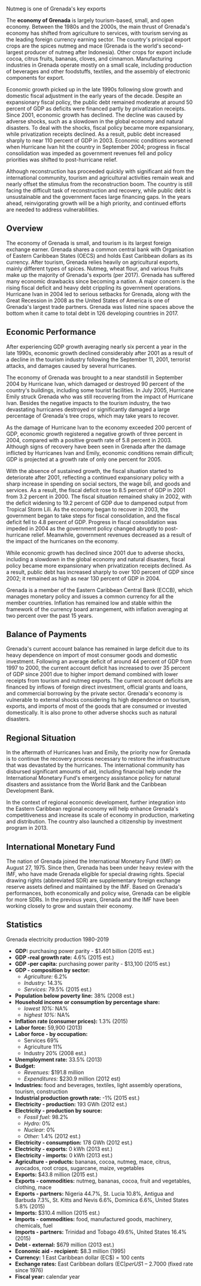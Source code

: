 Nutmeg is one of Grenada's key exports

The **economy of Grenada** is largely tourism-based, small, and open economy.
Between the 1980s and the 2000s, the main thrust of Grenada's economy has
shifted from agriculture to services, with tourism serving as the leading
foreign currency earning sector. The country's principal export crops are the
spices nutmeg and mace (Grenada is the world's second-largest producer of
nutmeg after Indonesia). Other crops for export include cocoa, citrus fruits,
bananas, cloves, and cinnamon. Manufacturing industries in Grenada operate
mostly on a small scale, including production of beverages and other
foodstuffs, textiles, and the assembly of electronic components for export.

Economic growth picked up in the late 1990s following slow growth and domestic
fiscal adjustment in the early years of the decade. Despite an expansionary
fiscal policy, the public debt remained moderate at around 50 percent of GDP
as deficits were financed partly by privatization receipts. Since 2001,
economic growth has declined. The decline was caused by adverse shocks, such
as a slowdown in the global economy and natural disasters. To deal with the
shocks, fiscal policy became more expansionary, while privatization receipts
declined. As a result, public debt increased sharply to near 110 percent of
GDP in 2003. Economic conditions worsened when Hurricane Ivan hit the country
in September 2004; progress in fiscal consolidation was impeded as government
revenues fell and policy priorities was shifted to post-hurricane relief.

Although reconstruction has proceeded quickly with significant aid from the
international community, tourism and agricultural activities remain weak and
nearly offset the stimulus from the reconstruction boom. The country is still
facing the difficult task of reconstruction and recovery, while public debt is
unsustainable and the government faces large financing gaps. In the years
ahead, reinvigorating growth will be a high priority, and continued efforts
are needed to address vulnerabilities.

## Overview

The economy of Grenada is small, and tourism is its largest foreign exchange
earner. Grenada shares a common central bank with Organisation of Eastern
Caribbean States (OECS) and holds East Caribbean dollars as its currency.
After tourism, Grenada relies heavily on agricultural exports, mainly
different types of spices. Nutmeg, wheat flour, and various fruits make up the
majority of Grenada's exports (per 2017). Grenada has suffered many economic
drawbacks since becoming a nation. A major concern is the rising fiscal
deficit and heavy debt crippling its government operations. Hurricane Ivan in
2004 led to serious setbacks for Grenada, along with the Great Recession in
2008 as the United States of America is one of Grenada's largest trade
partners. Grenada was listed nine spaces above the bottom when it came to
total debt in 126 developing countries in 2017.

## Economic Performance

After experiencing GDP growth averaging nearly six percent a year in the late
1990s, economic growth declined considerably after 2001 as a result of a
decline in the tourism industry following the September 11, 2001, terrorist
attacks, and damages caused by several hurricanes.

The economy of Grenada was brought to a near standstill in September 2004 by
Hurricane Ivan, which damaged or destroyed 90 percent of the country's
buildings, including some tourist facilities. In July 2005, Hurricane Emily
struck Grenada who was still recovering from the impact of Hurricane Ivan.
Besides the negative impacts to the tourism industry, the two devastating
hurricanes destroyed or significantly damaged a large percentage of Grenada's
tree crops, which may take years to recover.

As the damage of Hurricane Ivan to the economy exceeded 200 percent of GDP,
economic growth registered a negative growth of three percent in 2004,
compared with a positive growth rate of 5.8 percent in 2003. Although signs of
recovery have been seen in Grenada after the damage inflicted by Hurricanes
Ivan and Emily, economic conditions remain difficult; GDP is projected at a
growth rate of only one percent for 2005.

With the absence of sustained growth, the fiscal situation started to
deteriorate after 2001, reflecting a continued expansionary policy with a
sharp increase in spending on social sectors, the wage bill, and goods and
services. As a result, the fiscal deficit rose to 8.5 percent of GDP in 2001
from 3.2 percent in 2000. The fiscal situation remained shaky in 2002, with
the deficit widening to 19.2 percent of GDP due to dampened output from
Tropical Storm Lili. As the economy began to recover in 2003, the government
began to take steps for fiscal consolidation, and the fiscal deficit fell to
4.8 percent of GDP. Progress in fiscal consolidation was impeded in 2004 as
the government policy changed abruptly to post-hurricane relief. Meanwhile,
government revenues decreased as a result of the impact of the hurricanes on
the economy.

While economic growth has declined since 2001 due to adverse shocks, including
a slowdown in the global economy and natural disasters, fiscal policy became
more expansionary when privatization receipts declined. As a result, public
debt has increased sharply to over 100 percent of GDP since 2002; it remained
as high as near 130 percent of GDP in 2004.

Grenada is a member of the Eastern Caribbean Central Bank (ECCB), which
manages monetary policy and issues a common currency for all the member
countries. Inflation has remained low and stable within the framework of the
currency board arrangement, with inflation averaging at two percent over the
past 15 years.

## Balance of Payments

Grenada's current account balance has remained in large deficit due to its
heavy dependence on import of most consumer goods and domestic investment.
Following an average deficit of around 44 percent of GDP from 1997 to 2000,
the current account deficit has increased to over 35 percent of GDP since 2001
due to higher import demand combined with lower receipts from tourism and
nutmeg exports. The current account deficits are financed by inflows of
foreign direct investment, official grants and loans, and commercial borrowing
by the private sector. Grenada's economy is vulnerable to external shocks
considering its high dependence on tourism, exports, and imports of most of
the goods that are consumed or invested domestically. It is also prone to
other adverse shocks such as natural disasters.

## Regional Situation

In the aftermath of Hurricanes Ivan and Emily, the priority now for Grenada is
to continue the recovery process necessary to restore the infrastructure that
was devastated by the hurricanes. The international community has disbursed
significant amounts of aid, including financial help under the International
Monetary Fund's emergency assistance policy for natural disasters and
assistance from the World Bank and the Caribbean Development Bank.

In the context of regional economic development, further integration into the
Eastern Caribbean regional economy will help enhance Grenada's competitiveness
and increase its scale of economy in production, marketing and distribution.
The country also launched a citizenship by investment program in 2013.

## International Monetary Fund

The nation of Grenada joined the International Monetary Fund (IMF) on August
27, 1975. Since then, Grenada has been under heavy review with the IMF, who
have made Grenada eligible for special drawing rights. Special drawing rights
(abbreviated SDR) are supplementary foreign exchange reserve assets defined
and maintained by the IMF. Based on Grenada's performances, both economically
and policy wise, Grenada can be eligible for more SDRs. In the previous years,
Grenada and the IMF have been working closely to grow and sustain their
economy.

## Statistics

Grenada electricity production 1980-2019

  * **GDP:** purchasing power parity \- $1.401 billion (2015 est.)
  * **GDP -real growth rate:** 4.6% (2015 est.)
  * **GDP -per capita:** purchasing power parity - $13,100 (2015 est.)
  * **GDP - composition by sector:**
    * _Agriculture:_ 6.2%
    * _Industry:_ 14.3%
    * _Services:_ 79.5% (2015 est.)
  * **Population below poverty line:** 38% (2008 est.)
  * **Household income or consumption by percentage share:**
    * _lowest 10%:_ NA%
    * _highest 10%:_ NA%
  * **Inflation rate (consumer prices):** 1.3% (2015)
  * **Labor force:** 59,900 (2013)
  * **Labor force - by occupation:**
    * Services 69%
    * Agriculture 11%
    * Industry 20% (2008 est.)
  * **Unemployment rate:** 33.5% (2013)
  * **Budget:**
    * _Revenues:_ $191.8 million
    * _Expenditures:_ $230.9 million (2012 est)
  * **Industries:** food and beverages, textiles, light assembly operations, tourism, construction
  * **Industrial production growth rate:** -1% (2015 est.)
  * **Electricity - production:** 193 GWh (2012 est.)
  * **Electricity - production by source:**
    * _Fossil fuel:_ 98.2%
    * _Hydro:_ 0%
    * _Nuclear:_ 0%
    * _Other:_ 1.4% (2012 est.)
  * **Electricity - consumption:** 178 GWh (2012 est.)
  * **Electricity - exports:** 0 kWh (2013 est.)
  * **Electricity - imports:** 0 kWh (2013 est.)
  * **Agriculture - products:** bananas, cocoa, nutmeg, mace, citrus, avocados, root crops, sugarcane, maize, vegetables
  * **Exports:** $43.8 million (2015 est.)
  * **Exports - commodities:** nutmeg, bananas, cocoa, fruit and vegetables, clothing, mace
  * **Exports - partners:** Nigeria 44.7%, St. Lucia 10.8%, Antigua and Barbuda 7.3%, St. Kitts and Nevis 6.6%, Dominica 6.6%, United States 5.8% (2015)
  * **Imports:** $310.4 million (2015 est.)
  * **Imports - commodities:** food, manufactured goods, machinery, chemicals, fuel
  * **Imports - partners:** Trinidad and Tobago 49.6%, United States 16.4% (2015)
  * **Debt - external:** $679 million (2013 est.)
  * **Economic aid \- recipient:** $8.3 million (1995)
  * **Currency:** 1 East Caribbean dollar (EC$) = 100 cents
  * **Exchange rates:** East Caribbean dollars (EC$) per US$1 – 2.7000 (fixed rate since 1976)
  * **Fiscal year:** calendar year